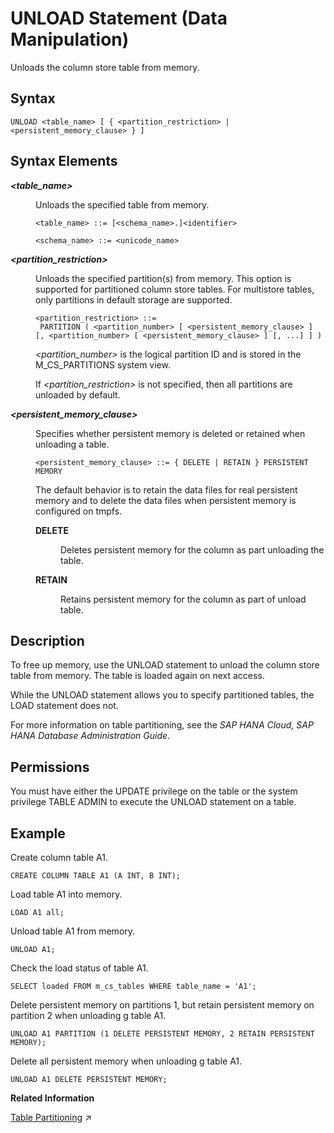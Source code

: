 <!-- loio20fe92a2751910148c38887562a97c5a -->

# UNLOAD Statement \(Data Manipulation\)

Unloads the column store table from memory.



<a name="loio20fe92a2751910148c38887562a97c5a__sql_unload_1sql_unload_syntax"/>

## Syntax

```
UNLOAD <table_name> [ { <partition_restriction> | <persistent_memory_clause> } ]
```



<a name="loio20fe92a2751910148c38887562a97c5a__sql_unload_1sql_load_syntax_elements"/>

## Syntax Elements


<dl>
<dt><b>

*<table\_name\>*

</b></dt>
<dd>

Unloads the specified table from memory.

```
<table_name> ::= [<schema_name>.]<identifier>

<schema_name> ::= <unicode_name>
```



</dd><dt><b>

*<partition\_restriction\>*

</b></dt>
<dd>

Unloads the specified partition\(s\) from memory. This option is supported for partitioned column store tables. For multistore tables, only partitions in default storage are supported.

```
<partition_restriction> ::=
 PARTITION ( <partition_number> [ <persistent_memory_clause> ] [, <partition_number> [ <persistent_memory_clause> ] [, ...] ] )
```

*<partition\_number\>* is the logical partition ID and is stored in the M\_CS\_PARTITIONS system view.

If *<partition\_restriction\>* is not specified, then all partitions are unloaded by default.



</dd><dt><b>

*<persistent\_memory\_clause\>*

</b></dt>
<dd>

Specifies whether persistent memory is deleted or retained when unloading a table.

```
<persistent_memory_clause> ::= { DELETE | RETAIN } PERSISTENT MEMORY
```

The default behavior is to retain the data files for real persistent memory and to delete the data files when persistent memory is configured on tmpfs.


<dl>
<dt><b>

DELETE

</b></dt>
<dd>

Deletes persistent memory for the column as part unloading the table.



</dd><dt><b>

RETAIN

</b></dt>
<dd>

Retains persistent memory for the column as part of unload table.



</dd>
</dl>



</dd>
</dl>



<a name="loio20fe92a2751910148c38887562a97c5a__sql_unload_1sql_unload_description"/>

## Description

To free up memory, use the UNLOAD statement to unload the column store table from memory. The table is loaded again on next access.

While the UNLOAD statement allows you to specify partitioned tables, the LOAD statement does not.

For more information on table partitioning, see the *SAP HANA Cloud, SAP HANA Database Administration Guide*.



<a name="loio20fe92a2751910148c38887562a97c5a__section_zp1_tnh_qbb"/>

## Permissions

You must have either the UPDATE privilege on the table or the system privilege TABLE ADMIN to execute the UNLOAD statement on a table.



<a name="loio20fe92a2751910148c38887562a97c5a__sql_unload_1sql_unload_examples"/>

## Example

Create column table A1.

```
CREATE COLUMN TABLE A1 (A INT, B INT);
```

Load table A1 into memory.

```
LOAD A1 all;
```

Unload table A1 from memory.

```
UNLOAD A1;
```

Check the load status of table A1.

```
SELECT loaded FROM m_cs_tables WHERE table_name = 'A1';
```

Delete persistent memory on partitions 1, but retain persistent memory on partition 2 when unloading g table A1.

```
UNLOAD A1 PARTITION (1 DELETE PERSISTENT MEMORY, 2 RETAIN PERSISTENT MEMORY);
```

Delete all persistent memory when unloading g table A1.

```
UNLOAD A1 DELETE PERSISTENT MEMORY;
```

**Related Information**  


[Table Partitioning](https://help.sap.com/viewer/f9c5015e72e04fffa14d7d4f7267d897/2023_2_QRC/en-US/c2ea130bbb571014b024ffeda5090764.html "The partitioning feature of the SAP HANA database splits column-store tables horizontally into disjunctive sub-tables or partitions. In this way, large tables can be broken down into smaller, more manageable parts. Partitioning is typically used in multiple-host systems, but it may also be beneficial in single-host systems.") :arrow_upper_right:

